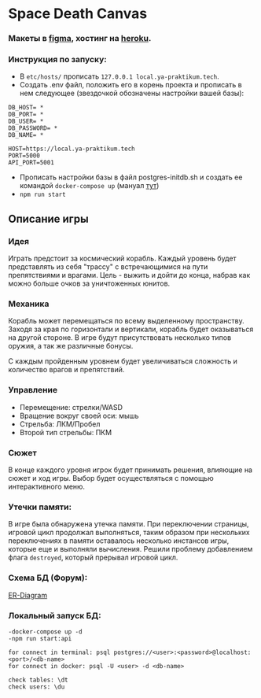 # Space Death Canvas

### Макеты в [figma](https://www.figma.com/file/ajQp4tRV6sZM05Q5vDNrLz/Spaceship?node-id=0%3A1), хостинг на [heroku](https://space-death-canvas.herokuapp.com/).

### Инструкция по запуску:

-   В `etc/hosts/` прописать `127.0.0.1 local.ya-praktikum.tech`.
-   Создать .env файл, положить его в корень проекта
    и прописать в нем следующее (звездочкой обозначены настройки вашей базы):

```$xslt
DB_HOST= *
DB_PORT= *
DB_USER= *
DB_PASSWORD= *
DB_NAME= *

HOST=https://local.ya-praktikum.tech
PORT=5000
API_PORT=5001
```

-   Прописать настройки базы в файл postgres-initdb.sh
    и создать ее командой `docker-compose up` (мануал [тут](https://github.com/noveogroup-amorgunov/docker-compose-postgres))
-   `npm run start`

## Описание игры

### Идея

Играть предстоит за космический корабль. Каждый уровень будет представлять из себя "трассу" с встречающимися на пути препятствиями и врагами. Цель - выжить и дойти до конца, набрав как можно больше очков за уничтоженных юнитов.

### Механика

Корабль может перемещаться по всему выделенному пространству. Заходя за края по горизонтали и вертикали, корабль будет оказываться на другой стороне. В игре будут присутствовать несколько типов оружия, а так же различные бонусы.

С каждым пройденным уровнем будет увеличиваться сложность и количество врагов и препятствий.

### Управление

-   Перемещение: стрелки/WASD
-   Вращение вокруг своей оси: мышь
-   Стрельба: ЛКМ/Пробел
-   Второй тип стрельбы: ПКМ

### Сюжет

В конце каждого уровня игрок будет принимать решения, влияющие на сюжет и ход игры. Выбор будет осуществляться с помощью интерактивного меню.

### Утечки памяти:

В игре была обнаружена утечка памяти. При переключении страницы, игровой цикл продолжал выполняться, таким образом при нескольких переключениях в памяти оставалось несколько инстансов игры, которые еще и выполняли вычисления. Решили проблему добавлением флага `destroyed`, который прерывал игровой цикл.

### Схема БД (Форум):

[ER-Diagram](https://drive.google.com/file/d/19TeQsFsE_uOao01A6v9l1QGvgRRGaTHk/view?usp=sharing)

### Локальный запуск БД:

    -docker-compose up -d
    -npm run start:api

    for connect in terminal: psql postgres://<user>:<password>@localhost:<port>/<db-name>
    for connect in docker: psql -U <user> -d <db-name>

    check tables: \dt
    check users: \du

